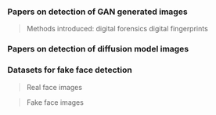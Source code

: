

### Papers on detection of GAN generated images

> Methods introduced:
> digital forensics
> digital fingerprints


### Papers on detection of diffusion model images



### Datasets for fake face detection

> Real face images


> Fake face images



 



